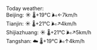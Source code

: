 Today weather:  
Beijing: ☀️   🌡️+19°C 🌬️←7km/h  
Tianjin: ☀️   🌡️+21°C 🌬️↗4km/h  
Shijiazhuang: ☀️   🌡️+21°C 🌬️↗5km/h  
Tangshan: ☁️   🌡️+19°C 🌬️↑4km/h  
